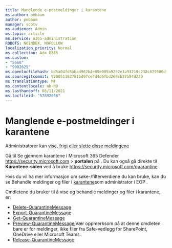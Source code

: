 ```yaml
---
title: Manglende e-postmeldinger i karantene
ms.author: pebaum
author: pebaum
manager: scotv
ms.audience: Admin
ms.topic: article
ms.service: o365-administration
ROBOTS: NOINDEX, NOFOLLOW
localization_priority: Normal
ms.collection: Adm_O365
ms.custom:
- "5668"
- "9002625"
ms.openlocfilehash: bd5a04fd5abad962b4e85e009a9232e1a93219c238c629506df5cfb034453df2
ms.sourcegitcommit: 920051182781bd97ce4d4d6fbd268cb37b84d239
ms.translationtype: MT
ms.contentlocale: nb-NO
ms.lasthandoff: 08/11/2021
ms.locfileid: "57892056"
---
```

# <a name="missing-emails-in-quarantine"></a>Manglende e-postmeldinger i karantene

Administratorer kan [vise, frigi eller slette disse meldingene](https://docs.microsoft.com/microsoft-365/security/office-365-security/manage-quarantined-messages-and-files)

Gå til Se gjennom karantene i Microsoft 365 Defender <https://security.microsoft.com>  \> **portalen** på . Du kan også gå direkte til **Karantene-siden** ved å bruke <https://security.microsoft.com/quarantine> .  

Hvis du vil ha mer informasjon om søke-/filterverdiene du kan bruke, kan du se Behandle meldinger og filer i [karantene](https://docs.microsoft.com/microsoft-365/security/office-365-security/manage-quarantined-messages-and-files)som administrator i EOP .

Cmdletene du bruker til å vise og behandle meldinger og filer i karantene, er:

- [Delete-QuarantineMessage](https://docs.microsoft.com/powershell/module/exchange/delete-quarantinemessage)
- [Export-QuarantineMessage](https://docs.microsoft.com/powershell/module/exchange/export-quarantinemessage)
- [Get-QuarantineMessage](https://docs.microsoft.com/powershell/module/exchange/get-quarantinemessage)
- [Preview-QuarantineMessage:](https://docs.microsoft.com/powershell/module/exchange/preview-quarantinemessage)Vær oppmerksom på at denne cmdleten bare er for meldinger, ikke filer fra Safe-vedlegg for SharePoint, OneDrive eller Microsoft Teams.
- [Release-QuarantineMessage](https://docs.microsoft.com/powershell/module/exchange/release-quarantinemessage)
